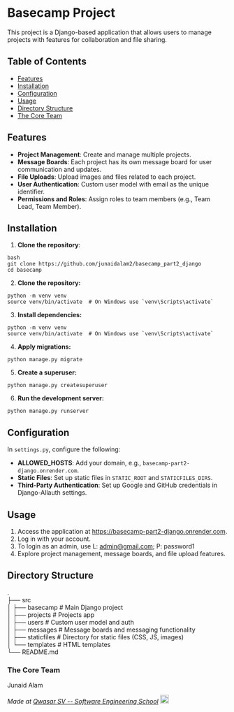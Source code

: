 # Basecamp Project

This project is a Django-based application that allows users to manage projects with features for collaboration and file sharing.

## Table of Contents
- [Features](#features)
- [Installation](#installation)
- [Configuration](#configuration)
- [Usage](#usage)
- [Directory Structure](#directory-structure)
- [The Core Team](#the-core-team)

## Features
- **Project Management**: Create and manage multiple projects.
- **Message Boards**: Each project has its own message board for user communication and updates.
- **File Uploads**: Upload images and files related to each project.
- **User Authentication**: Custom user model with email as the unique identifier.
- **Permissions and Roles**: Assign roles to team members (e.g., Team Lead, Team Member).

## Installation

1. **Clone the repository**:
```
bash
git clone https://github.com/junaidalam2/basecamp_part2_django
cd basecamp
```

2. **Clone the repository:**
```
python -m venv venv
source venv/bin/activate  # On Windows use `venv\Scripts\activate`
```

3. **Install dependencies:**
```
python -m venv venv
source venv/bin/activate  # On Windows use `venv\Scripts\activate`
```

4. **Apply migrations:** <br>
```
python manage.py migrate
```

5. **Create a superuser:** <br>
```
python manage.py createsuperuser
```

6. **Run the development server:** <br>
```
python manage.py runserver
```


## Configuration

In `settings.py`, configure the following:

- **ALLOWED_HOSTS**: Add your domain, e.g., `basecamp-part2-django.onrender.com`.
- **Static Files**: Set up static files in `STATIC_ROOT` and `STATICFILES_DIRS`.
- **Third-Party Authentication**: Set up Google and GitHub credentials in Django-Allauth settings.

## Usage

1. Access the application at <a href='https://basecamp-part2-django.onrender.com'>https://basecamp-part2-django.onrender.com</a>.
2. Log in with your account.
3. To login as an admin, use L: admin@gmail.com; P: password1
3. Explore project management, message boards, and file upload features.

## Directory Structure
.<br>
├── src<br>
│   ├── basecamp         # Main Django project<br>
│   ├── projects         # Projects app<br>
│   ├── users            # Custom user model and auth<br>
│   ├── messages         # Message boards and messaging functionality<br>
│   ├── staticfiles      # Directory for static files (CSS, JS, images)<br>
│   └── templates        # HTML templates<br>
└── README.md<br>


### The Core Team

Junaid Alam

<span><i>Made at <a href='https://qwasar.io'>Qwasar SV -- Software Engineering School</a></i></span>
<span><img alt="Qwasar SV -- Software Engineering School's Logo" src='https://storage.googleapis.com/qwasar-public/qwasar-logo_50x50.png' width='20px'></span>

